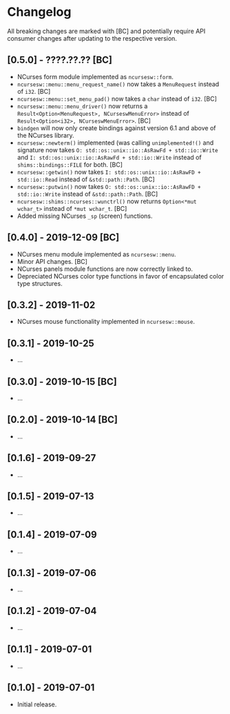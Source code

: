 # Changelog

All breaking changes are marked with [BC] and potentially require API consumer changes after updating to the respective version.

## [0.5.0] - ????.??.?? [BC]
- NCurses form module implemented as `ncursesw::form`.
- `ncursesw::menu::menu_request_name()` now takes a `MenuRequest` instead of `i32`. [BC]
- `ncursesw::menu::set_menu_pad()` now takes a `char` instead of `i32`. [BC]
- `ncursesw::menu::menu_driver()` now returns a `Result<Option<MenuRequest>, NCurseswMenuError>` instead of `Result<Option<i32>, NCurseswMenuError>`. [BC]
- `bindgen` will now only create bindings against version 6.1 and above of the NCurses library.
- `ncursesw::newterm()` implemented (was calling `unimplemented!()` and signature now takes `O: std::os::unix::io::AsRawFd + std::io::Write` and `I: std::os::unix::io::AsRawFd + std::io::Write` instead of `shims::bindings::FILE` for both. [BC]
- `ncursesw::getwin()` now takes `I: std::os::unix::io::AsRawFD + std::io::Read` instead of `&std::path::Path`. [BC]
- `ncursesw::putwin()` now takes `O: std::os::unix::io::AsRawFD + std::io::Write` instead of `&std::path::Path`. [BC]
- `ncursesw::shims::ncurses::wunctrl()` now returns `Option<*mut wchar_t>` instead of `*mut wchar_t`. [BC]
- Added missing NCurses `_sp` (screen) functions.

## [0.4.0] - 2019-12-09 [BC]
- NCurses menu module implemented as `ncursesw::menu`.
- Minor API changes. [BC]
- NCurses panels module functions are now correctly linked to.
- Depreciated NCurses color type functions in favor of encapsulated color type structures.

## [0.3.2] - 2019-11-02
- NCurses mouse functionality implemented in `ncursesw::mouse`.

## [0.3.1] - 2019-10-25
- ...

## [0.3.0] - 2019-10-15 [BC]
- ...

## [0.2.0] - 2019-10-14 [BC]
- ...

## [0.1.6] - 2019-09-27
- ...

## [0.1.5] - 2019-07-13
- ...

## [0.1.4] - 2019-07-09
- ...

## [0.1.3] - 2019-07-06
- ...

## [0.1.2] - 2019-07-04
- ...

## [0.1.1] - 2019-07-01
- ...

## [0.1.0] - 2019-07-01
- Initial release.
